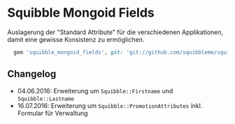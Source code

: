 # Squibble Mongoid Fields

Auslagerung der "Standard Attribute" für die verschiedenen Applikationen, damit eine gewisse Konsistenz zu ermöglichen.

```ruby
  gem 'squibble_mongoid_fields', git: 'git://github.com/squibbleme/squibble_mongoid_fields.git'
```

## Changelog

* 04.06.2016: Erweiterung um ```Squibble::Firstname``` und ```Squibble::Lastname```
* 16.07.2016: Erweiterung um ```Squibble::PromotionAttributes``` inkl. Formular für Verwaltung
